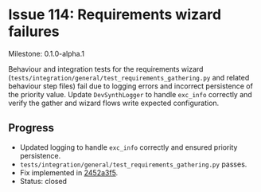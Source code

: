# Issue 114: Requirements wizard failures
Milestone: 0.1.0-alpha.1

Behaviour and integration tests for the requirements wizard (`tests/integration/general/test_requirements_gathering.py` and related behaviour step files) fail due to logging errors and incorrect persistence of the priority value. Update `DevSynthLogger` to handle `exc_info` correctly and verify the gather and wizard flows write expected configuration.

## Progress
- Updated logging to handle `exc_info` correctly and ensured priority persistence.
- `tests/integration/general/test_requirements_gathering.py` passes.
- Fix implemented in [2452a3f5](../commit/2452a3f5).
- Status: closed
